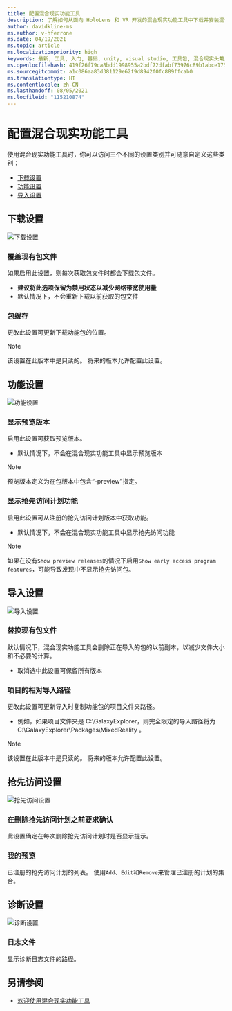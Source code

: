 ```yaml
---
title: 配置混合现实功能工具
description: 了解如何从面向 HoloLens 和 VR 开发的混合现实功能工具中下载并安装混合现实工具包 Unity。
author: davidkline-ms
ms.author: v-hferrone
ms.date: 04/19/2021
ms.topic: article
ms.localizationpriority: high
keywords: 最新, 工具, 入门, 基础, unity, visual studio, 工具包, 混合现实头戴显示设备, windows 混合现实头戴显示设备, 虚拟现实头戴显示设备, 安装, Windows, HoloLens, 仿真器, unreal, openxr
ms.openlocfilehash: 419f26f79ca8bdd1998955a2bdf72dfabf73976c89b1abce175ef2cf60c9597b
ms.sourcegitcommit: a1c086aa83d381129e62f9d8942f0fc889ffcab0
ms.translationtype: HT
ms.contentlocale: zh-CN
ms.lasthandoff: 08/05/2021
ms.locfileid: "115210874"
---
```

# <a name="configuring-the-mixed-reality-feature-tool"></a>配置混合现实功能工具

使用混合现实功能工具时，你可以访问三个不同的设置类别并可随意自定义这些类别：

* [下载设置](#download-settings)
* [功能设置](#feature-settings)
* [导入设置](#import-settings)

## <a name="download-settings"></a>下载设置

![下载设置](images/FeatureToolSettings-Download.png)

### <a name="overwrite-existing-package-files"></a>覆盖现有包文件

如果启用此设置，则每次获取包文件时都会下载包文件。 

* **建议将此选项保留为禁用状态以减少网络带宽使用量**
* 默认情况下，不会重新下载以前获取的包文件

### <a name="package-cache"></a>包缓存

更改此设置可更新下载功能包的位置。

> [!NOTE]
> 该设置在此版本中是只读的。 将来的版本允许配置此设置。

## <a name="feature-settings"></a>功能设置

![功能设置](images/FeatureToolSettings-Feature.png)

### <a name="show-preview-releases"></a>显示预览版本

启用此设置可获取预览版本。
* 默认情况下，不会在混合现实功能工具中显示预览版本 

> [!NOTE]
> 预览版本定义为在包版本中包含“-preview”指定。

### <a name="show-early-access-program-features"></a>显示抢先访问计划功能

启用此设置可从注册的抢先访问计划版本中获取功能。

* 默认情况下，不会在混合现实功能工具中显示抢先访问功能 

> [!NOTE]
> 如果在没有`Show preview releases`的情况下启用`Show early access program features`，可能导致发现中不显示抢先访问包。

## <a name="import-settings"></a>导入设置

![导入设置](images/FeatureToolSettings-Import.png)

### <a name="replace-existing-package-files"></a>替换现有包文件

默认情况下，混合现实功能工具会删除正在导入的包的以前副本，以减少文件大小和不必要的计算。 

* 取消选中此设置可保留所有版本

### <a name="project-relative-import-path"></a>项目的相对导入路径

更改此设置可更新导入时复制功能包的项目文件夹路径。 

* 例如，如果项目文件夹是 C:\GalaxyExplorer，则完全限定的导入路径将为 C:\GalaxyExplorer\Packages\MixedReality 。

> [!NOTE]
> 该设置在此版本中是只读的。 将来的版本允许配置此设置。

## <a name="early-access-settings"></a>抢先访问设置

![抢先访问设置](images/FeatureToolSettings-EarlyAccess.png)
 
### <a name="ask-for-confirmation-before-removing-an-early-access-program"></a>在删除抢先访问计划之前要求确认

此设置确定在每次删除抢先访问计划时是否显示提示。

### <a name="my-previews"></a>我的预览

已注册的抢先访问计划的列表。 使用`Add`、`Edit`和`Remove`来管理已注册的计划的集合。

## <a name="diagnostic-settings"></a>诊断设置

![诊断设置](images/FeatureToolSettings-Diagnostics.png)

### <a name="log-file"></a>日志文件

显示诊断日志文件的路径。

## <a name="see-also"></a>另请参阅

- [欢迎使用混合现实功能工具](welcome-to-mr-feature-tool.md)